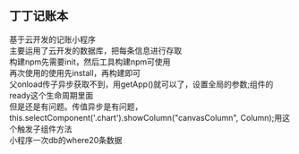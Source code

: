 ## 丁丁记账本
基于云开发的记账小程序  
主要运用了云开发的数据库，把每条信息进行存取  
构建npm先需要init，然后工具构建npm可使用  
再次使用的使用先install，再构建即可  
父onload传子异步获取不到，用getApp()就可以了，设置全局的参数;组件的ready这个生命周期里面  
但是还是有问题。传值异步是有问题，this.selectComponent('.chart').showColumn("canvasColumn", Column);用这个触发子组件方法  
小程序一次db的where20条数据